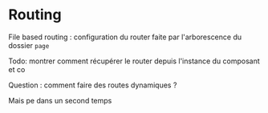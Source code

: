 # Routing

File based routing : configuration du router faite par l'arborescence du dossier `page`


Todo: montrer comment récupérer  le router depuis l'instance du composant
et co

Question : comment faire des routes dynamiques ? 


Mais pe dans un second temps